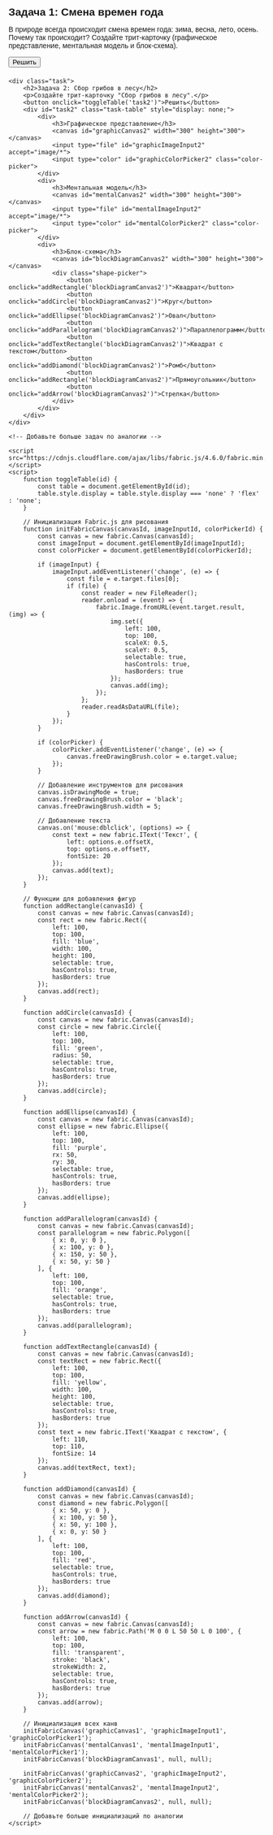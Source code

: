 <!DOCTYPE html>
<html lang="en">
<head>
    <meta charset="UTF-8">
    <meta name="viewport" content="width=device-width, initial-scale=1.0">
    <title>Tritmaster</title>
    <style>
        body {
            font-family: Arial, sans-serif;
        }
        .task {
            margin-bottom: 20px;
        }
        .task h2 {
            margin-bottom: 10px;
        }
        .task-table {
            display: flex;
            justify-content: space-between;
            margin-bottom: 20px;
        }
        .task-table div {
            border: 1px solid black;
            width: 25%;
            padding: 10px;
            box-sizing: border-box;
        }
        .task-table div canvas {
            border: 1px solid black;
        }
        .task-table div input[type="file"] {
            margin-top: 10px;
        }
        .color-picker {
            margin-top: 10px;
        }
        .shape-picker {
            margin-top: 10px;
        }
    </style>
</head>
<body>
    <div class="task">
        <h2>Задача 1: Смена времен года</h2>
        <p>В природе всегда происходит смена времен года: зима, весна, лето, осень. Почему так происходит? Создайте трит-карточку (графическое представление, ментальная модель и блок-схема).</p>
        <button onclick="toggleTable('task1')">Решить</button>
        <div id="task1" class="task-table" style="display: none;">
            <div>
                <h3>Графическое представление</h3>
                <canvas id="graphicCanvas1" width="300" height="300"></canvas>
                <input type="file" id="graphicImageInput1" accept="image/*">
                <input type="color" id="graphicColorPicker1" class="color-picker">
            </div>
            <div>
                <h3>Ментальная модель</h3>
                <canvas id="mentalCanvas1" width="300" height="300"></canvas>
                <input type="file" id="mentalImageInput1" accept="image/*">
                <input type="color" id="mentalColorPicker1" class="color-picker">
            </div>
            <div>
                <h3>Блок-схема</h3>
                <canvas id="blockDiagramCanvas1" width="300" height="300"></canvas>
                <div class="shape-picker">
                    <button onclick="addRectangle('blockDiagramCanvas1')">Квадрат</button>
                    <button onclick="addCircle('blockDiagramCanvas1')">Круг</button>
                    <button onclick="addEllipse('blockDiagramCanvas1')">Овал</button>
                    <button onclick="addParallelogram('blockDiagramCanvas1')">Параллелограмм</button>
                    <button onclick="addTextRectangle('blockDiagramCanvas1')">Квадрат с текстом</button>
                    <button onclick="addDiamond('blockDiagramCanvas1')">Ромб</button>
                    <button onclick="addRectangle('blockDiagramCanvas1')">Прямоугольник</button>
                    <button onclick="addArrow('blockDiagramCanvas1')">Стрелка</button>
                </div>
            </div>
        </div>
    </div>

    <div class="task">
        <h2>Задача 2: Сбор грибов в лесу</h2>
        <p>Создайте трит-карточку "Сбор грибов в лесу".</p>
        <button onclick="toggleTable('task2')">Решить</button>
        <div id="task2" class="task-table" style="display: none;">
            <div>
                <h3>Графическое представление</h3>
                <canvas id="graphicCanvas2" width="300" height="300"></canvas>
                <input type="file" id="graphicImageInput2" accept="image/*">
                <input type="color" id="graphicColorPicker2" class="color-picker">
            </div>
            <div>
                <h3>Ментальная модель</h3>
                <canvas id="mentalCanvas2" width="300" height="300"></canvas>
                <input type="file" id="mentalImageInput2" accept="image/*">
                <input type="color" id="mentalColorPicker2" class="color-picker">
            </div>
            <div>
                <h3>Блок-схема</h3>
                <canvas id="blockDiagramCanvas2" width="300" height="300"></canvas>
                <div class="shape-picker">
                    <button onclick="addRectangle('blockDiagramCanvas2')">Квадрат</button>
                    <button onclick="addCircle('blockDiagramCanvas2')">Круг</button>
                    <button onclick="addEllipse('blockDiagramCanvas2')">Овал</button>
                    <button onclick="addParallelogram('blockDiagramCanvas2')">Параллелограмм</button>
                    <button onclick="addTextRectangle('blockDiagramCanvas2')">Квадрат с текстом</button>
                    <button onclick="addDiamond('blockDiagramCanvas2')">Ромб</button>
                    <button onclick="addRectangle('blockDiagramCanvas2')">Прямоугольник</button>
                    <button onclick="addArrow('blockDiagramCanvas2')">Стрелка</button>
                </div>
            </div>
        </div>
    </div>

    <!-- Добавьте больше задач по аналогии -->

    <script src="https://cdnjs.cloudflare.com/ajax/libs/fabric.js/4.6.0/fabric.min.js"></script>
    <script>
        function toggleTable(id) {
            const table = document.getElementById(id);
            table.style.display = table.style.display === 'none' ? 'flex' : 'none';
        }

        // Инициализация Fabric.js для рисования
        function initFabricCanvas(canvasId, imageInputId, colorPickerId) {
            const canvas = new fabric.Canvas(canvasId);
            const imageInput = document.getElementById(imageInputId);
            const colorPicker = document.getElementById(colorPickerId);

            if (imageInput) {
                imageInput.addEventListener('change', (e) => {
                    const file = e.target.files[0];
                    if (file) {
                        const reader = new FileReader();
                        reader.onload = (event) => {
                            fabric.Image.fromURL(event.target.result, (img) => {
                                img.set({
                                    left: 100,
                                    top: 100,
                                    scaleX: 0.5,
                                    scaleY: 0.5,
                                    selectable: true,
                                    hasControls: true,
                                    hasBorders: true
                                });
                                canvas.add(img);
                            });
                        };
                        reader.readAsDataURL(file);
                    }
                });
            }

            if (colorPicker) {
                colorPicker.addEventListener('change', (e) => {
                    canvas.freeDrawingBrush.color = e.target.value;
                });
            }

            // Добавление инструментов для рисования
            canvas.isDrawingMode = true;
            canvas.freeDrawingBrush.color = 'black';
            canvas.freeDrawingBrush.width = 5;

            // Добавление текста
            canvas.on('mouse:dblclick', (options) => {
                const text = new fabric.IText('Текст', {
                    left: options.e.offsetX,
                    top: options.e.offsetY,
                    fontSize: 20
                });
                canvas.add(text);
            });
        }

        // Функции для добавления фигур
        function addRectangle(canvasId) {
            const canvas = new fabric.Canvas(canvasId);
            const rect = new fabric.Rect({
                left: 100,
                top: 100,
                fill: 'blue',
                width: 100,
                height: 100,
                selectable: true,
                hasControls: true,
                hasBorders: true
            });
            canvas.add(rect);
        }

        function addCircle(canvasId) {
            const canvas = new fabric.Canvas(canvasId);
            const circle = new fabric.Circle({
                left: 100,
                top: 100,
                fill: 'green',
                radius: 50,
                selectable: true,
                hasControls: true,
                hasBorders: true
            });
            canvas.add(circle);
        }

        function addEllipse(canvasId) {
            const canvas = new fabric.Canvas(canvasId);
            const ellipse = new fabric.Ellipse({
                left: 100,
                top: 100,
                fill: 'purple',
                rx: 50,
                ry: 30,
                selectable: true,
                hasControls: true,
                hasBorders: true
            });
            canvas.add(ellipse);
        }

        function addParallelogram(canvasId) {
            const canvas = new fabric.Canvas(canvasId);
            const parallelogram = new fabric.Polygon([
                { x: 0, y: 0 },
                { x: 100, y: 0 },
                { x: 150, y: 50 },
                { x: 50, y: 50 }
            ], {
                left: 100,
                top: 100,
                fill: 'orange',
                selectable: true,
                hasControls: true,
                hasBorders: true
            });
            canvas.add(parallelogram);
        }

        function addTextRectangle(canvasId) {
            const canvas = new fabric.Canvas(canvasId);
            const textRect = new fabric.Rect({
                left: 100,
                top: 100,
                fill: 'yellow',
                width: 100,
                height: 100,
                selectable: true,
                hasControls: true,
                hasBorders: true
            });
            const text = new fabric.IText('Квадрат с текстом', {
                left: 110,
                top: 110,
                fontSize: 14
            });
            canvas.add(textRect, text);
        }

        function addDiamond(canvasId) {
            const canvas = new fabric.Canvas(canvasId);
            const diamond = new fabric.Polygon([
                { x: 50, y: 0 },
                { x: 100, y: 50 },
                { x: 50, y: 100 },
                { x: 0, y: 50 }
            ], {
                left: 100,
                top: 100,
                fill: 'red',
                selectable: true,
                hasControls: true,
                hasBorders: true
            });
            canvas.add(diamond);
        }

        function addArrow(canvasId) {
            const canvas = new fabric.Canvas(canvasId);
            const arrow = new fabric.Path('M 0 0 L 50 50 L 0 100', {
                left: 100,
                top: 100,
                fill: 'transparent',
                stroke: 'black',
                strokeWidth: 2,
                selectable: true,
                hasControls: true,
                hasBorders: true
            });
            canvas.add(arrow);
        }

        // Инициализация всех канв
        initFabricCanvas('graphicCanvas1', 'graphicImageInput1', 'graphicColorPicker1');
        initFabricCanvas('mentalCanvas1', 'mentalImageInput1', 'mentalColorPicker1');
        initFabricCanvas('blockDiagramCanvas1', null, null);

        initFabricCanvas('graphicCanvas2', 'graphicImageInput2', 'graphicColorPicker2');
        initFabricCanvas('mentalCanvas2', 'mentalImageInput2', 'mentalColorPicker2');
        initFabricCanvas('blockDiagramCanvas2', null, null);

        // Добавьте больше инициализаций по аналогии
    </script>
</body>
</html>
